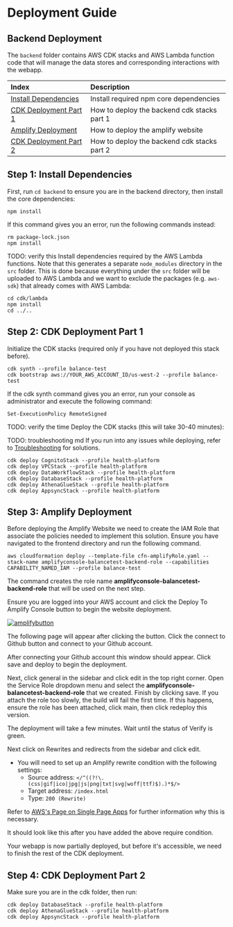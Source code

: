 # Deployment Guide
## Backend Deployment
The `backend` folder contains AWS CDK stacks and AWS Lambda function code that will manage the data stores and corresponding interactions with the webapp.

| Index                                                      | Description                                               |
|:-----------------------------------------------------------|:----------------------------------------------------------| 
| [Install Dependencies](#step-1-install-dependencies)       | Install required npm core dependencies                    |
| [CDK Deployment Part 1](#step-2-cdk-deployment-part-1)                   | How to deploy the backend cdk stacks part 1                     |
| [Amplify Deployment](#step-3-amplify-deployment)                   | How to deploy the amplify website                      |
| [CDK Deployment Part 2](#step-4-cdk-deployment-part-2)                   | How to deploy the backend cdk stacks part 2                     |


## Step 1: Install Dependencies
First, run `cd backend` to ensure you are in the backend directory, then install the core dependencies:
```
npm install
```

If this command gives you an error, run the following commands instead:
```
rm package-lock.json
npm install
```

TODO: verify this
Install dependencies required by the AWS Lambda functions. Note that this generates a separate `node_modules` directory in the `src` folder. This is done because everything under the `src` folder will be uploaded to AWS Lambda and we want to exclude the packages (e.g. `aws-sdk`) that already comes with AWS Lambda:
```
cd cdk/lambda
npm install
cd ../..
```

## Step 2: CDK Deployment Part 1
Initialize the CDK stacks (required only if you have not deployed this stack before).
```
cdk synth --profile balance-test
cdk bootstrap aws://YOUR_AWS_ACCOUNT_ID/us-west-2 --profile balance-test
```

If the cdk synth command gives you an error, run your console as administrator and execute the following command: 
```
Set-ExecutionPolicy RemoteSigned
```

TODO: verify the time
Deploy the CDK stacks (this will take 30-40 minutes):

TODO: troubleshooting md
If you run into any issues while deploying, refer to [Troubleshooting](#troubleshooting) for solutions.

```
cdk deploy CognitoStack --profile health-platform
cdk deploy VPCStack --profile health-platform
cdk deploy DataWorkflowStack --profile health-platform
cdk deploy DatabaseStack --profile health-platform
cdk deploy AthenaGlueStack --profile health-platform
cdk deploy AppsyncStack --profile health-platform
```
## Step 3: Amplify Deployment
Before deploying the Amplify Website we need to create the IAM Role that associate the policies needed to implement this solution. Ensure you have navigated to the frontend directory and run the following command.

```
aws cloudformation deploy --template-file cfn-amplifyRole.yaml --stack-name amplifyconsole-balancetest-backend-role --capabilities CAPABILITY_NAMED_IAM --profile balance-test
```

The command creates the role name **amplifyconsole-balancetest-backend-role** that will be used on the next step.

Ensure you are logged into your AWS account and click the Deploy To Amplify Console button to begin the website deployment.

[![amplifybutton](https://oneclick.amplifyapp.com/button.svg)](https://console.aws.amazon.com/amplify/home#/deploy?repo=https://github.com/UBC-CIC/balance-test/tree/main)

The following page will appear after clicking the button. Click the connect to Github button and connect to your Github account.

<!-- ![alt text](/docs/images/deployment_guide/amplify_1.PNG) -->

After connecting your Github account this window should appear. Click save and deploy to begin the deployment.

<!-- ![alt text](/docs/images/deployment_guide/amplify_2.PNG) -->

Next, click general in the sidebar and click edit in the top right corner. Open the Service Role dropdown menu and select the **amplifyconsole-balancetest-backend-role** that we created. Finish by clicking save. If you attach the role too slowly, the build will fail the first time. If this happens, ensure the role has been attached, click main, then click redeploy this version.

<!-- ![alt text](/docs/images/deployment_guide/amplify_6.PNG) -->

The deployment will take a few minutes. Wait until the status of Verify is green.

<!-- ![alt text](/docs/images/deployment_guide/amplify_3.PNG) -->

Next click on Rewrites and redirects from the sidebar and click edit.

- You will need to set up an Amplify rewrite condition with the following settings:
    - Source address: ```</^((?!\.(css|gif|ico|jpg|js|png|txt|svg|woff|ttf)$).)*$/>```
    - Target address: ```/index.html```
    - Type: ```200 (Rewrite)```

Refer to [AWS's Page on Single Page Apps](https://docs.aws.amazon.com/amplify/latest/userguide/redirects.html#redirects-for-single-page-web-apps-spa) for further information why this is necessary.

It should look like this after you have added the above require condition.

<!-- ![alt text](/docs/images/deployment_guide/amplify_4.PNG) -->

Your webapp is now partially deployed, but before it's accessible, we need to finish the rest of the CDK deployment.

<!-- ![alt text](/docs/images/deployment_guide/amplify_5.png) -->

## Step 4: CDK Deployment Part 2
Make sure you are in the cdk folder, then run:
```
cdk deploy DatabaseStack --profile health-platform
cdk deploy AthenaGlueStack --profile health-platform
cdk deploy AppsyncStack --profile health-platform
```
